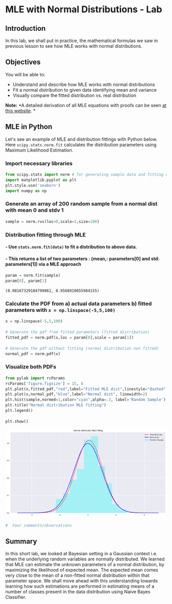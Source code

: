 
# MLE with Normal Distributions - Lab

## Introduction

In this lab, we shall put in practice, the mathematical formulas we saw in previous lesson to see how MLE works with normal distributions. 

## Objectives
You will be able to:

* Understand and describe how MLE works with normal distributions
* Fit a normal distribution to given data identifying mean and variance
* Visually compare the fitted distribution vs. real distribution


**Note:** *A detailed derivation of all MLE equations with proofs can be seen [at this website](https://www.statlect.com/fundamentals-of-statistics/normal-distribution-maximum-likelihood). *

## MLE in Python

Let's see an example of MLE and distribution fittings with Python below. Here `scipy.stats.norm.fit` calculates the distribution parameters using Maximum Likelihood Estimation.

### Import necessary libraries


```python
from scipy.stats import norm # for generating sample data and fitting distributions
import matplotlib.pyplot as plt
plt.style.use('seaborn')
import numpy as np
```

### Generate an array of 200 random sample from a normal dist with mean 0 and stdv 1


```python
sample = norm.rvs(loc=0,scale=1,size=200) 
```

### Distribution fitting through MLE
#### -  Use `stats.norm.fit(data)` to fit a distribution to above data.
#### - This returns a list of two parameters : (mean,: parameters[0] and std:  parameters[1]) via a MLE approach 


```python
param = norm.fit(sample)
param[0], param[1]
```




    (0.08167329184799861, 0.9568910655984155)



### Calculate the PDF from a) actual data parameters b) fitted parameters with `x = np.linspace(-5,5,100)`


```python
x = np.linspace(-5,5,100)

# Generate the pdf from fitted parameters (fitted distribution)
fitted_pdf = norm.pdf(x,loc = param[0],scale = param[1])

# Generate the pdf without fitting (normal distribution non fitted)
normal_pdf = norm.pdf(x)
```

### Visualize both PDFs 


```python
from pylab import rcParams
rcParams['figure.figsize'] = 15, 8
plt.plot(x,fitted_pdf,"red",label="Fitted MLE dist",linestyle="dashed", linewidth=2)
plt.plot(x,normal_pdf,"blue",label="Normal dist", linewidth=2)
plt.hist(sample,normed=1,color="cyan",alpha=.3, label='Random Sample')
plt.title("Normal distribution MLE fitting")
plt.legend()

plt.show()
```


![png](index_files/index_11_0.png)



```python
#  Your comments/observations
```

## Summary 

In this short lab, we looked at Bayesian setting in a Gaussian context i.e. when the underlying random variables are normally distributed. We learned that MLE can estimate the unknown parameters of a normal distribution, by maximizing the likelihood of expected mean. The expected mean comes very close to the mean of a non-fitted normal distribution within that parameter space. We shall move ahead with this understanding towards learning how such estimations are performed in estimating means of a number of classes present in the data distribution using Naive Bayes Classifier.

